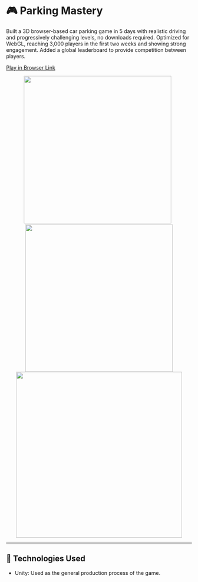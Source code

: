 # 🎮 **Parking Mastery**
Built a 3D browser-based car parking game in 5 days with realistic driving and progressively challenging levels, no downloads required.
Optimized for WebGL, reaching 3,000 players in the first two weeks and showing strong engagement.
Added a global leaderboard to provide competition between players.

[Play in Browser Link](https://yandex.com/games/app/382639?lang=en)

<div align="center">
  <img src="https://github.com/user-attachments/assets/1d142d09-9ab9-4cc9-8c75-c588af897890" width="400">&nbsp;&nbsp;
  <img src="https://github.com/user-attachments/assets/5093eeda-16ee-4ff9-aeb7-1647ff46d956" width="400">
</div>

<div align="center">
  <img src="https://github.com/user-attachments/assets/55541e62-2813-4b11-aea1-79b0f3d56b0e" width="450">
</div>

---

## 🔧 **Technologies Used**

- Unity: Used as the general production process of the game.
